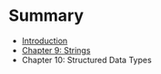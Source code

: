 # Summary

* [Introduction](README.md)
* [Chapter 9: Strings](chapter09.md)
* Chapter 10: Structured Data Types

